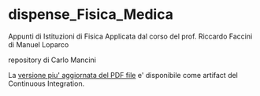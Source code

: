 # dispense_Fisica_Medica

Appunti di Istituzioni di Fisica Applicata dal corso del prof. Riccardo Faccini
di Manuel Loparco

repository di Carlo Mancini

La [versione piu' aggiornata del PDF
file](https://baltig.infn.it/mancinit/dispense_fisica_medica/-/jobs/artifacts/master/raw/build/dispense_Fisica_Medica.pdf?job=pdf)
e' disponibile come artifact del Continuous Integration. 


